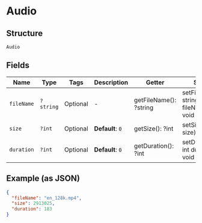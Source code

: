 
# Audio

## Structure

`Audio`

## Fields

| Name | Type | Tags | Description | Getter | Setter |
|  --- | --- | --- | --- | --- | --- |
| `fileName` | `?string` | Optional | - | getFileName(): ?string | setFileName(?string fileName): void |
| `size` | `?int` | Optional | **Default**: `0` | getSize(): ?int | setSize(?int size): void |
| `duration` | `?int` | Optional | **Default**: `0` | getDuration(): ?int | setDuration(?int duration): void |

## Example (as JSON)

```json
{
  "fileName": "en_128k.mp4",
  "size": 2913025,
  "duration": 183
}
```


